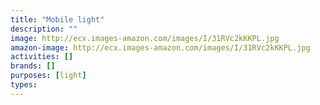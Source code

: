 ```yaml
---
title: "Mobile light"
description: ""
image: http://ecx.images-amazon.com/images/I/31RVc2kKKPL.jpg
amazon-image: http://ecx.images-amazon.com/images/I/31RVc2kKKPL.jpg
activities: []
brands: []
purposes: [light]
types:
---
```

